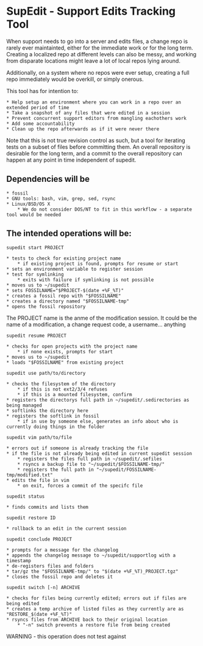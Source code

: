 # SupEdit - Support Edits Tracking Tool

When support needs to go into a server and edits files, a change repo is rarely ever maintainted, either for the immediate work or for the long term. Creating a localized repo at different levels can also be messy, and working from disparate locations might leave a lot of local repos lying around.

Additionally, on a system where no repos were ever setup, creating a full repo immediately would be overkill, or simply onerous.

This tool has for intention to:

	* Help setup an environment where you can work in a repo over an extended period of time
	* Take a snapshot of any files that were edited in a session
	* Prevent concurrent support editors from mangling eachothers work
	* Add some accountability
	* Clean up the repo afterwards as if it were never there

Note that this is not true revision control as such, but a tool for iterating tests on a subset of files before committing them. An overall repository is desirable for the long term, and a commit to the overall repository can happen at any point in time independent of supedit.

## Dependencies will be

	* fossil
	* GNU tools: bash, vim, grep, sed, rsync
	* Linux/BSD/OS X
		* We do not consider DOS/NT to fit in this workflow - a separate tool would be needed

## The intended operations will be:

`supedit start PROJECT`

	* tests to check for existing project name
		* if existing project is found, prompts for resume or start
	* sets an environment variable to register session
	* test for symlinking
		* exits with failure if symlinking is not possible
	* moves us to ~/supedit
	* sets FOSSILNAME="$PROJECT-$(date +%F_%T)"
	* creates a fossil repo with "$FOSSILNAME"
	* creates a directory named "$FOSSILNAME-tmp"
	* opens the fossil repository

The PROJECT name is the anme of the modification session. It could be the name of a modification, a change request code, a username... anything

`supedit resume PROJECT`

	* checks for open projects with the project name
		* if none exists, prompts for start
	* moves us to ~/supedit
	* loads "$FOSSILNAME" from existing project

`supedit use path/to/directory`

	* checks the filesystem of the directory
		* if this is not ext2/3/4 refuses
		* if this is a mounted filesystem, confirm
	* registers the directorys full path in ~/supedit/.sedirectories as being managed
	* softlinks the directory here
	* registers the softlink in fossil
		* if in use by someone else, generates an info about who is currently doing things in the folder

`supedit vim path/to/file`

	* errors out if someone is already tracking the file
	* if the file is not already being edited in current supedit session
		* registers the files full path in ~/supedit/.sefiles
		* rsyncs a backup file to "~/supedit/$FOSSILNAME-tmp/"
		* registers the full path in "~/supedit/FOSSILNAME-tmp/modified.txt"
	* edits the file in vim
		* on exit, forces a commit of the specifc file

`supedit status`

	* finds commits and lists them

`supedit restore ID`

	* rollback to an edit in the current session

`supedit conclude PROJECT`

	* prompts for a message for the changelog
	* appends the changelog message to ~/supedit/supportlog with a timestamp
	* de-registers files and folders
	* tar/gz the "$FOSSILNAME-tmp/" to "$(date +%F_%T)_PROJECT.tgz"
	* closes the fossil repo and deletes it

`supedit switch [-n] ARCHIVE`

	* checks for files being currently edited; errors out if files are being edited
	* creates a temp archive of listed files as they currently are as "RESTORE_$(date +%F_%T)"
	* rsyncs files from ARCHIVE back to their original location
		* "-n" switch prevents a restore file from being created

WARNING - this operation does not test against 
